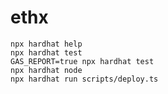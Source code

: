 # ethx

```shell
npx hardhat help
npx hardhat test
GAS_REPORT=true npx hardhat test
npx hardhat node
npx hardhat run scripts/deploy.ts
```
